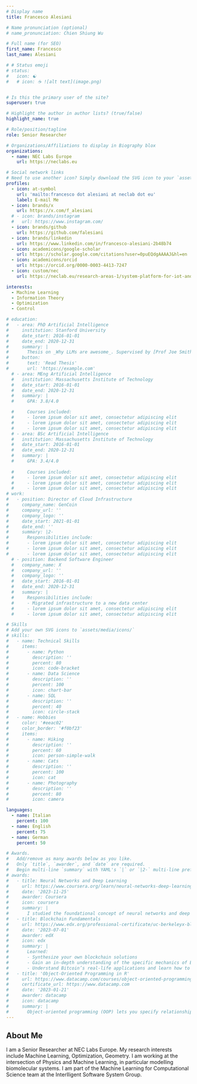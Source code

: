 ```yaml
---
# Display name
title: Francesco Alesiani

# Name pronunciation (optional)
# name_pronunciation: Chien Shiung Wu

# Full name (for SEO)
first_name: Francesco
last_name: Alesiani

# # Status emoji
# status:
#   icon: ☯️
#   # icon: ☕️ ![alt text](image.png)


# Is this the primary user of the site?
superuser: true

# Highlight the author in author lists? (true/false)
highlight_name: true

# Role/position/tagline
role: Senior Researcher

# Organizations/Affiliations to display in Biography blox
organizations:
  - name: NEC Labs Europe
    url: https://neclabs.eu

# Social network links
# Need to use another icon? Simply download the SVG icon to your `assets/media/icons/` folder.
profiles:
  - icon: at-symbol
    url: 'mailto:francesco dot alesiani at neclab dot eu'
    label: E-mail Me
  - icon: brands/x
    url: https://x.com/f_alesiani
  # - icon: brands/instagram
  #   url: https://www.instagram.com/
  - icon: brands/github
    url: https://github.com/falesiani
  - icon: brands/linkedin
    url: https://www.linkedin.com/in/francesco-alesiani-2b48b74
  - icon: academicons/google-scholar
    url: https://scholar.google.com/citations?user=0puEQdgAAAAJ&hl=en
  - icon: academicons/orcid
    url: https://orcid.org/0000-0003-4413-7247 
  - icon: custom/nec
    url: https://neclab.eu/research-areas-1/system-platform-for-iot-and-ai/intelligent-software-system/our-researchers/people-detail/dr-francesco-alesiani

interests:
  - Machine Learning
  - Information Theory 
  - Optimization
  - Control

# education:
#   - area: PhD Artificial Intelligence
#     institution: Stanford University
#     date_start: 2016-01-01
#     date_end: 2020-12-31
#     summary: |
#       Thesis on _Why LLMs are awesome_. Supervised by [Prof Joe Smith](https://example.com). Presented papers at 5 IEEE conferences with the contributions being published in 2 Springer journals.
#     button:
#       text: 'Read Thesis'
#       url: 'https://example.com'
  # - area: MEng Artificial Intelligence
  #   institution: Massachusetts Institute of Technology
  #   date_start: 2016-01-01
  #   date_end: 2020-12-31
  #   summary: |
  #     GPA: 3.8/4.0

  #     Courses included:
  #     - lorem ipsum dolor sit amet, consectetur adipiscing elit
  #     - lorem ipsum dolor sit amet, consectetur adipiscing elit
  #     - lorem ipsum dolor sit amet, consectetur adipiscing elit
  # - area: BSc Artificial Intelligence
  #   institution: Massachusetts Institute of Technology
  #   date_start: 2016-01-01
  #   date_end: 2020-12-31
  #   summary: |
  #     GPA: 3.4/4.0
      
  #     Courses included:
  #     - lorem ipsum dolor sit amet, consectetur adipiscing elit
  #     - lorem ipsum dolor sit amet, consectetur adipiscing elit
  #     - lorem ipsum dolor sit amet, consectetur adipiscing elit
# work:
#   - position: Director of Cloud Infrastructure
#     company_name: GenCoin
#     company_url: ''
#     company_logo: ''
#     date_start: 2021-01-01
#     date_end: ''
#     summary: |2-
#       Responsibilities include:
#       - lorem ipsum dolor sit amet, consectetur adipiscing elit
#       - lorem ipsum dolor sit amet, consectetur adipiscing elit
#       - lorem ipsum dolor sit amet, consectetur adipiscing elit
  # - position: Backend Software Engineer
  #   company_name: X
  #   company_url: ''
  #   company_logo: ''
  #   date_start: 2016-01-01
  #   date_end: 2020-12-31
  #   summary: |
  #     Responsibilities include:
  #     - Migrated infrastructure to a new data center
  #     - lorem ipsum dolor sit amet, consectetur adipiscing elit
  #     - lorem ipsum dolor sit amet, consectetur adipiscing elit

# Skills
# Add your own SVG icons to `assets/media/icons/`
# skills:
#   - name: Technical Skills
#     items:
#       - name: Python
#         description: ''
#         percent: 80
#         icon: code-bracket
#       - name: Data Science
#         description: ''
#         percent: 100
#         icon: chart-bar
#       - name: SQL
#         description: ''
#         percent: 40
#         icon: circle-stack
#   - name: Hobbies
#     color: '#eeac02'
#     color_border: '#f0bf23'
#     items:
#       - name: Hiking
#         description: ''
#         percent: 60
#         icon: person-simple-walk
#       - name: Cats
#         description: ''
#         percent: 100
#         icon: cat
#       - name: Photography
#         description: ''
#         percent: 80
#         icon: camera

languages:
  - name: Italian
    percent: 100
  - name: English
    percent: 75
  - name: German
    percent: 50

# Awards.
#   Add/remove as many awards below as you like.
#   Only `title`, `awarder`, and `date` are required.
#   Begin multi-line `summary` with YAML's `|` or `|2-` multi-line prefix and indent 2 spaces below.
# awards:
#   - title: Neural Networks and Deep Learning
#     url: https://www.coursera.org/learn/neural-networks-deep-learning
#     date: '2023-11-25'
#     awarder: Coursera
#     icon: coursera
#     summary: |
#       I studied the foundational concept of neural networks and deep learning. By the end, I was familiar with the significant technological trends driving the rise of deep learning; build, train, and apply fully connected deep neural networks; implement efficient (vectorized) neural networks; identify key parameters in a neural network’s architecture; and apply deep learning to your own applications.
#   - title: Blockchain Fundamentals
#     url: https://www.edx.org/professional-certificate/uc-berkeleyx-blockchain-fundamentals
#     date: '2023-07-01'
#     awarder: edX
#     icon: edx
#     summary: |
#       Learned:
#       - Synthesize your own blockchain solutions
#       - Gain an in-depth understanding of the specific mechanics of Bitcoin
#       - Understand Bitcoin’s real-life applications and learn how to attack and destroy Bitcoin, Ethereum, smart contracts and Dapps, and alternatives to Bitcoin’s Proof-of-Work consensus algorithm
#   - title: 'Object-Oriented Programming in R'
#     url: https://www.datacamp.com/courses/object-oriented-programming-with-s3-and-r6-in-r
#     certificate_url: https://www.datacamp.com
#     date: '2023-01-21'
#     awarder: datacamp
#     icon: datacamp
#     summary: |
#       Object-oriented programming (OOP) lets you specify relationships between functions and the objects that they can act on, helping you manage complexity in your code. This is an intermediate level course, providing an introduction to OOP, using the S3 and R6 systems. S3 is a great day-to-day R programming tool that simplifies some of the functions that you write. R6 is especially useful for industry-specific analyses, working with web APIs, and building GUIs.
---
```


## About Me

I am a Senior Researcher at NEC Labs Europe. My research interests include Machine Learning, Optimization, Geometry. 
I am working at the intersection of Physics and Machine Learning, in particular modelling biomolecular systems.
I am part of the Machine Learning for Computational Science team at the Interlligent Software System Group.
